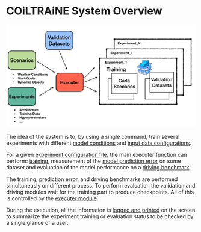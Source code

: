 COiLTRAiNE System Overview
==========================


![COIL Diagram](img/CoIL.png?raw=true )

The idea of the system is to, by using a single command, train several
experiments with different [model conditions](docs/network.md) and
[input data configurations](docs/input.md).

For a given [experiment configuration file](docs/configuration.md), the main executer function
can perform:  [training](docs/main_modules.md/#train), measurement of the [model prediction error](docs/main_modules.md/#validation) on some
dataset and evaluation of the model performance on a [driving benchmark](docs/main_modules.md/#drive).


The training, prediction error, and driving benchmarks are performed
simultaneusly on different process. To perform evaluation
the validation and driving modules wait for the
training part to produce checkpoints. All of this is controlled
by the [executer module](docs/executer.md).


During the execution, all the information is [logged and
printed](docs/logger.md) on the screen to summarize the experiment
 training or evaluation status to be checked by a single glance
 of a user.
